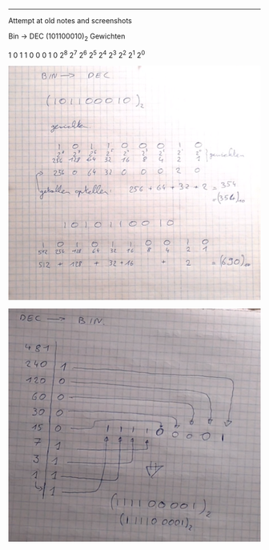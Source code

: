 ----

Attempt at old notes and screenshots


Bin -> DEC
(101100010)<sub>2</sub>
Gewichten

1		0		1		1		0	 		0		0		  1		 0
2<sup>8</sup>	  2<sup>7</sup> 	2<sup>6</sup>		2<sup>5</sup>		2<sup>4</sup>		2<sup>3</sup>		2<sup>2</sup>		2<sup>1</sup>		2<sup>0</sup>


![hoofdstuk-9-screenshot-1](img/les-9-screenshot-1.png)

![hoofdstuk-9-screenshot-2](img/les-9-screenshot-2.png)